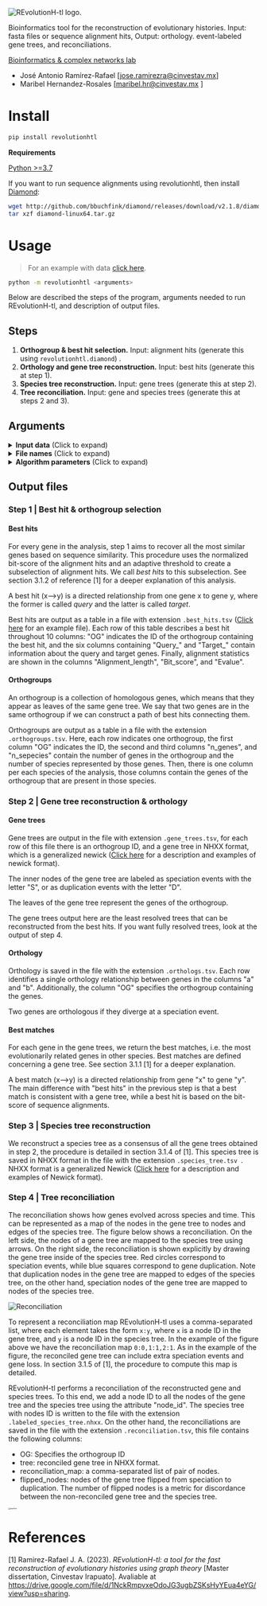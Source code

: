 ![REvolutionH-tl logo.](https://gitlab.com/jarr.tecn/revolutionh-tl/-/raw/master/docs/images/Logo_horizontal.png)

Bioinformatics tool for the reconstruction of evolutionary histories. Input: fasta files or sequence alignment hits, Output: orthology. event-labeled gene trees, and reconciliations.

[Bioinformatics & complex networks lab](https://ira.cinvestav.mx/ingenieriagenetica/dra-maribel-hernandez-rosales/bioinformatica-y-redes-complejas/)

- José Antonio Ramírez-Rafael [jose.ramirezra@cinvestav.mx]
- Maribel Hernandez-Rosales [maribel.hr@cinvestav.mx ]

# Install

```bash
pip install revolutionhtl
```

**Requirements**

[Python >=3.7 ](https://www.python.org/)

If you want to run sequence alignments using revolutionhtl, then install [Diamond](https://github.com/bbuchfink/diamond):

```bash
wget http://github.com/bbuchfink/diamond/releases/download/v2.1.8/diamond-linux64.tar.gz
tar xzf diamond-linux64.tar.gz
```

# Usage

> For an example with data  [click here](https://gitlab.com/jarr.tecn/revolutionh-tl/-/blob/master/docs/example.md?ref_type=heads).

```bash
python -m revolutionhtl <arguments>
```

Below are described the steps of the program, arguments needed to run REvolutionH-tl, and description of output files.

## Steps

1. **Orthogroup & best hit selection.** Input: alignment hits (generate this using `revolutionhtl.diamond`) .
2. **Orthology and gene tree reconstruction.** Input: best hits (generate this at step 1).
3. **Species tree reconstruction.** Input: gene trees (generate this at step 2).
4. **Tree reconciliation.** Input: gene and species trees (generate this at steps 2 and 3).

## Arguments


<details>
  <summary> <b>Input data</b> (Click to expand)  </summary> 
  <b>- -h    --help </b> <br/> show this help message and exit <br/> <br/>
  <b>-steps [integers] </b> <br/> List of steps to run (default: 1 2 3 4).  <br/> <br/>
  <b>-alignment_h   --alignment_hits [string]</b> <br/> Directory containing alignment hits, the input of step 1. (default: ./). <br/> <br/>
  <b>-best_h      --best_hits [string]</b> <br/> .tsv file containing best hits, the input of step 2. (default: use output of step 1). <br/> <br/>
  <b>-T      --gene_trees [string]</b> <br/> .tsv file containing gene trees, the input of steps 3 and 4. (default: use output of step 2). <br/> <br/>
  <b>-S     --species_tree [string]</b> <br/> .nhx file containing a species tree, an input of step 4. (default: use output of step 3). <br/> <br/>
</details>
<details>
  <summary> <b>File names</b> (Click to expand)  </summary> 
  <b>-o      --output_prefix [string] </b> <br/>
  Prefix used for output files (default "tl_project").<br/><br/>
  <b>-og      --orthogroup_column [string]</b> <br/>
  Column in -best_h     -T, and output files specifying orthogroups (default: OG).<br/><br/>
  <b>-Nm      --N_max [integer] </b> <br/>
  Indicates the maximum number of genes in a orthogroup, bigger orthogroups are splitted. If 0, no orthogroup is splitted. (default= 2000).<br/><br/>
  <b>-k      --k_size_partition [integer]</b> <br/>
  Integer indicatng how many best hit graphs will be processed in bunch:: first graphs with <k genes, then <2k. then <3k, and so on. (default: k=100)<br/><br/>
</details>

<details>
  <summary> <b>Algorithm parameters</b> (Click to expand)  </summary> 
  <b>-bh_heuristic     --besthit_heuristic  [string] </b> <br/>
  Indicates how to normalize bit-score in step 1 (default: normal). Normal: no normalization, prt: use proteinortho auxiliary files, smallest: use length of the smallest sequence, target: use target sequence, query: use query sequence, directed: x->y hit, bidirectional: use x->y and y->x hits.<br/>
  Options: normal, prt, smallest_bidirectional, smallest_directed, query_directed, target_directed, alignment_directed, query_bidirectional, target_bidirectional, alignment_bidirectional<br/><br/>
  <b>-f      --f_value [float]</b> <br/>
  Real number between 0 and 1, a parameter of step 1. Defines the adaptative threshhold as: f\*max_bit_score (default: 0.95).<br/><br/>
  <b>-bmg_h     --bmg_heuristic [string] </b> <br/>
  Comunity detection method, an heuristic of step 2. (default: Louvain).<br/>
  Options: Mincut, BPMF, Karger, Greedy, Gradient_Walk, Louvain, Louvain_Obj<br/><br/>
  <b>-bmgh_nb      --bmgh_no_binary [bool]</b> <br/>
  Flag, specifies if force binary tree in step 2. (no flag: force binary, flag: do not force binary).<br/><br/>
  <b>-stree_h     --species_tree_heuristic [string]</b> <br/>
  Comunity detection method, an heuristic of step 3. (default: louvain_weight).<br/>
  Options: naive, louvain, mincut, louvain_weight<br/><br/>
  <b>-streeh_repeats     --stree_heuristic_repeats [integer]</b> <br/>
  integer, specifies how many times run the heuristic of step 3. (default: 3)<br/><br/>
  <b>-streeh_b     --streeh_binary [bool]</b> <br/>
  Flag, specifies if force binary tree in step 3. (no flag: do not force binary, flag: force binary).<br/><br/>
  <b>-streeh_ndb     --streeh_no_doble_build [bool]</b> <br/>
  Flag, specifies if run build algorithm twice to obtain less resolved tree in step 3. (no flag: double build, flag: single build).<br/><br/>
</details>

## Output files

### Step 1 | Best hit & orthogroup selection

#### Best hits

For every gene in the analysis, step 1 aims to recover all the most similar genes based on sequence similarity. This procedure uses the normalized bit-score of the alignment hits and an adaptive threshold to create a subselection of alignment hits. We call *best hits* to this subselection. See section 3.1.2 of reference [1] for a deeper explanation of this analysis.

A best hit (x-->y) is a directed relationship from one gene x to gene y, where the former is called *query* and the latter is called *target*.

Best hits are output as a table in a file with extension `.best_hits.tsv` ([Click here](https://gitlab.com/jarr.tecn/revolutionh-tl/-/blob/master/docs/example%20results/tl_project.best_hits.tsv?ref_type=heads) for an example file). Each row of this table describes a best hit throughout 10 columns: "OG" indicates the ID of the orthogroup containing the best hit, and the six columns containing "Query\_" and "Target\_" contain information about the query and target genes. Finally, alignment statistics are shown in the columns "Alignment_length", "Bit_score", and "Evalue".

#### Orthogroups

An orthogroup is a collection of homologous genes, which means that they appear as leaves of the same gene tree. We say that two genes are in the same orthogroup if we can construct a path of best hits connecting them.

Orthogroups are output as a table in a file with the extension `.orthogroups.tsv`. Here, each row indicates one orthogroup, the first column "OG" indicates the ID, the second and third columns "n_genes", and "n_sepecies" contain the number of genes in the orthogroup and the number of species represented by those genes. Then, there is one column per each species of the analysis, those columns contain the genes of the orthogroup that are present in those species.

### Step 2 | Gene tree reconstruction & orthology

#### Gene trees

Gene trees are output in the file with extension `.gene_trees.tsv`, for each row of this file there is an orthogroup ID, and a gene tree in NHXX format, which is a generalized newick ([Click here](https://gitlab.com/jarr.tecn/revolutionh-tl/-/blob/master/docs/nhxx.md?ref_type=heads) for a description and examples of newick format).

The inner nodes of the gene tree are labeled as speciation events with the letter "S", or as duplication events with the letter "D".

The leaves of the gene tree represent the genes of the orthogroup.

The gene trees output here are the least resolved trees that can be reconstructed from the best hits. If you want fully resolved trees, look at the output of step 4.

#### Orthology

Orthology is saved in the file with the extension `.orthologs.tsv`. Each row identifies a single orthology relationship between genes in the columns "a" and "b". Additionally, the column "OG" specifies the orthogroup containing the genes.

Two genes are orthologous if they diverge at a speciation event.

#### Best matches

For each gene in the gene trees, we return the best matches, i.e. the most evolutionarily related genes in other species. Best matches are defined concerning a gene tree. See section 3.1.1 [1] for a deeper explanation.

A best match (x-->y) is a directed relationship from gene "x" to gene "y". The main difference with "best hits" in the previous step is that a best match is consistent with a gene tree, while a best hit is based on the bit-score of sequence alignments.

### Step 3 | Species tree reconstruction

We reconstruct a species tree as a consensus of all the gene trees obtained in step 2, the procedure is detailed in section 3.1.4 of [1]. This species tree is saved in NHXX format in the file with the extension `.species_tree.tsv `. NHXX format is a generalized Newick ([Click here](https://gitlab.com/jarr.tecn/revolutionh-tl/-/blob/master/docs/nhxx.md?ref_type=heads) for a description and examples of Newick format).

### Step 4 | Tree reconciliation

The reconciliation shows how genes evolved across species and time. This can be represented as a map of the nodes in the gene tree to nodes and edges of the species tree. The figure below shows a reconciliation. On the left side, the nodes of a gene tree are mapped to the species tree using arrows. On the right side, the reconciliation is shown explicitly by drawing the gene tree inside of the species tree. Red circles correspond to speciation events, while blue squares correspond to gene duplication. Note that duplication nodes in the gene tree are mapped to edges of the species tree, on the other hand, speciation nodes of the gene tree are mapped to nodes of the species tree.

![Reconciliation](https://gitlab.com/jarr.tecn/revolutionh-tl/-/raw/master/docs/images/recon_example.png?ref_type=heads)

To represent a reconciliation map REvolutionH-tl uses a comma-separated list, where each element takes the form `x:y`, where `x` is a node ID in the gene tree, and `y` is a node ID in the species tree. In the example of the figure above we have the reconciliation map `0:0,1:1,2:1`. As in the example of the figure, the reconciled gene tree can include extra speciation events and gene loss. In section 3.1.5 of [1], the procedure to compute this map is detailed.

REvolutionH-tl performs a reconciliation of the reconstructed gene and species trees. To this end, we add a node ID to all the nodes of the gene tree and the species tree using the attribute "node_id". The species tree with nodes ID is written to the file with the extension `.labeled_species_tree.nhxx`. On the other hand, the reconciliations are saved in the file with the extension `.reconciliation.tsv`, this file contains the following columns:

- OG: Specifies the orthogroup ID
- tree: reconciled gene tree in NHXX format.
- reconciliation_map: a comma-separated list of pair of nodes.
- flipped_nodes: nodes of the gene tree flipped from speciation to duplication. The number of flipped nodes is a metric for discordance between the non-reconciled gene tree and the species tree.



<img src="https://gitlab.com/jarr.tecn/revolutionh-tl/-/raw/master/docs/images/revolution_diagram.png" alt="pipeline" style="zoom:25%;" />

# References

[1] Ramirez-Rafael J. A. (2023). *REvolutionH-tl: a tool for the fast reconstruction of evolutionary histories using graph theory* [Master dissertation, Cinvestav Irapuato]. Avaliable at https://drive.google.com/file/d/1NckRmpvxeOdoJG3ugbZSKsHyYEua4eYG/view?usp=sharing.
